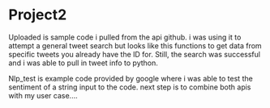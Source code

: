 # Project2

Uploaded is sample code i pulled from the api github. i was using it to attempt a general tweet search but looks like this functions to get data from specific tweets you already have the ID for. Still, the search was successful and i was able to pull in tweet info to python. 

Nlp_test is example code provided by google where i was able to test the sentiment of a string input to the code. next step is to combine both apis with my user case....
